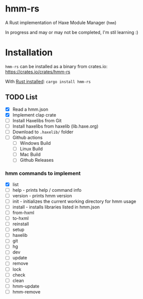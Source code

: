 # hmm-rs

A Rust implementation of Haxe Module Manager (`hmm`)

In progress and may or may not be completed, I'm stil learning :)

# Installation

`hmm-rs` can be installed as a binary from crates.io: https://crates.io/crates/hmm-rs

With [Rust installed](https://www.rust-lang.org/tools/install):
`cargo install hmm-rs`

## TODO List

- [x] Read a hmm.json
- [x] Implement clap crate
- [ ] Install Haxelibs from Git
- [ ] Install haxelibs from haxelib (lib.haxe.org)
- [ ] Download to `.haxelib/` folder
- [ ] Github actions
  - [ ] Windows Build
  - [ ] Linux Build
  - [ ] Mac Build
  - [ ] Github Releases

### hmm commands to implement

- [x] list
- [ ] help - prints help / command info
- [ ] version - prints hmm version
- [ ] init - initializes the current working directory for hmm usage
- [ ] install - installs libraries listed in hmm.json
- [ ] from-hxml
- [ ] to-hxml
- [ ] reinstall
- [ ] setup
- [ ] haxelib
- [ ] git
- [ ] hg
- [ ] dev
- [ ] update
- [ ] remove
- [ ] lock
- [ ] check
- [ ] clean
- [ ] hmm-update
- [ ] hmm-remove
